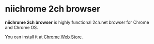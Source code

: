 # niichrome 2ch browser

**niichrome 2ch browser** is highly functional 2ch.net browser for Chrome and Chrome OS. 

You can install it at [Chrome Web Store](https://chrome.google.com/webstore/detail/niichrome-2ch%E3%83%96%E3%83%A9%E3%82%A6%E3%82%B6/iabgdknpefinjdmfacfgkpfiiglbdhnc).
